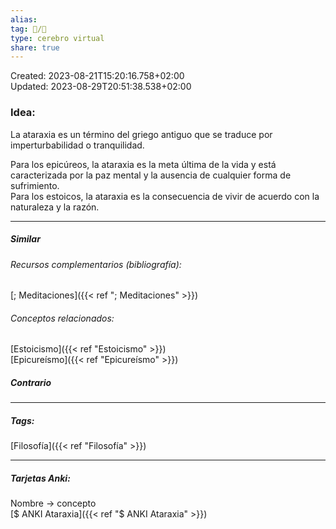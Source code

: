 ```yaml
---  
alias:   
tag: 📝/🌱  
type: cerebro virtual  
share: true  
---  
```

Created: 2023-08-21T15:20:16.758+02:00  
Updated: 2023-08-29T20:51:38.538+02:00  
  
  
### Idea:  
La ataraxia es un término del griego antiguo que se traduce por imperturbabilidad o tranquilidad.  
  
Para los epicúreos, la ataraxia es la meta última de la vida y está caracterizada por la paz mental y la ausencia de cualquier forma de sufrimiento.  
Para los estoicos, la ataraxia es la consecuencia de vivir de acuerdo con la naturaleza y la razón.  
  
---  
##### Similar  
###### Recursos complementarios (bibliografía):  
[; Meditaciones]({{< ref "; Meditaciones" >}})  
###### Conceptos relacionados:  
[Estoicismo]({{< ref "Estoicismo" >}})  
[Epicureísmo]({{< ref "Epicureísmo" >}})  
##### Contrario  
  
  
---  
##### Tags:  
[Filosofía]({{< ref "Filosofía" >}})  
  
---  
##### Tarjetas Anki:  
Nombre → concepto  
[$ ANKI Ataraxia]({{< ref "$ ANKI Ataraxia" >}})